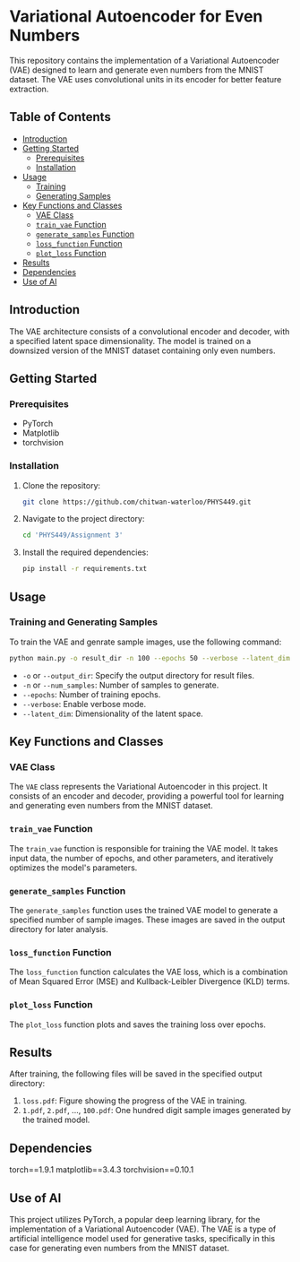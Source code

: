 # Variational Autoencoder for Even Numbers

This repository contains the implementation of a Variational Autoencoder (VAE) designed to learn and generate even numbers from the MNIST dataset. The VAE uses convolutional units in its encoder for better feature extraction.

## Table of Contents

- [Introduction](#introduction)
- [Getting Started](#getting-started)
  - [Prerequisites](#prerequisites)
  - [Installation](#installation)
- [Usage](#usage)
  - [Training](#training)
  - [Generating Samples](#generating-samples)
- [Key Functions and Classes](#key-functions-and-classes)
  - [VAE Class](#vae-class)
  - [`train_vae` Function](#train_vae-function)
  - [`generate_samples` Function](#generate_samples-function)
  - [`loss_function` Function](#loss_function-function)
  - [`plot_loss` Function](#plot_loss-function)
- [Results](#results)
- [Dependencies](#dependencies)
- [Use of AI](#use-of-ai)


## Introduction

The VAE architecture consists of a convolutional encoder and decoder, with a specified latent space dimensionality. The model is trained on a downsized version of the MNIST dataset containing only even numbers.

## Getting Started

### Prerequisites

- PyTorch
- Matplotlib
- torchvision

### Installation

1. Clone the repository:

    ```bash
    git clone https://github.com/chitwan-waterloo/PHYS449.git
    ```

2. Navigate to the project directory:

    ```bash
    cd 'PHYS449/Assignment 3'
    ```

3. Install the required dependencies:

    ```bash
    pip install -r requirements.txt
    ```

## Usage

### Training and Generating Samples

To train the VAE and genrate sample images, use the following command:

```bash
python main.py -o result_dir -n 100 --epochs 50 --verbose --latent_dim 2
```

- `-o` or `--output_dir`: Specify the output directory for result files.
- `-n` or `--num_samples`: Number of samples to generate.
- `--epochs`: Number of training epochs.
- `--verbose`: Enable verbose mode.
- `--latent_dim`: Dimensionality of the latent space.

## Key Functions and Classes

### VAE Class

The `VAE` class represents the Variational Autoencoder in this project. It consists of an encoder and decoder, providing a powerful tool for learning and generating even numbers from the MNIST dataset.

### `train_vae` Function

The `train_vae` function is responsible for training the VAE model. It takes input data, the number of epochs, and other parameters, and iteratively optimizes the model's parameters.

### `generate_samples` Function

The `generate_samples` function uses the trained VAE model to generate a specified number of sample images. These images are saved in the output directory for later analysis.

### `loss_function` Function

The `loss_function` function calculates the VAE loss, which is a combination of Mean Squared Error (MSE) and Kullback-Leibler Divergence (KLD) terms.

### `plot_loss` Function

The `plot_loss` function plots and saves the training loss over epochs.


## Results

After training, the following files will be saved in the specified output directory:

1. `loss.pdf`: Figure showing the progress of the VAE in training.
2. `1.pdf`, `2.pdf`, ..., `100.pdf`: One hundred digit sample images generated by the trained model.

## Dependencies

torch==1.9.1
matplotlib==3.4.3
torchvision==0.10.1

## Use of AI

This project utilizes PyTorch, a popular deep learning library, for the implementation of a Variational Autoencoder (VAE). The VAE is a type of artificial intelligence model used for generative tasks, specifically in this case for generating even numbers from the MNIST dataset.